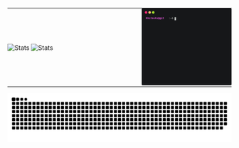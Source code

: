 <table style="border-collapse: collapse; width: 100%;">
  <tr>
    <td style="padding: 0; width: 60%;">
      <img src="https://media1.tenor.com/m/KOEy7Z5vo0oAAAAC/needy-streamer-overload-needy-girl-overdose.gif" alt="Stats" width="80%">
      <img src="http://github-profile-summary-cards.vercel.app/api/cards/most-commit-language?username=Khitoshi&theme=monokai" alt="Stats" width="80%">
    </td>
    <td style="padding: 0; width: 40%;">
      <img src="https://github.com/Khitoshi/github-stats-terminal-style/blob/master/github_stats.svg" alt="GitHub Stats" width="100%">
    </td>
  </tr>
</table>

<picture align="center">
  <source media="(prefers-color-scheme: dark)" srcset="https://raw.githubusercontent.com/Khitoshi/Khitoshi/output/github-contribution-grid-snake-dark.svg" />
  <img src="https://raw.githubusercontent.com/Khitoshi/Khitoshi/output/github-contribution-grid-snake.svg" alt="GitHub Contribution Grid Snake" />
</picture>
